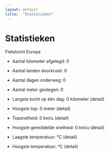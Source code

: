 ```yaml
---
layout: default
title:  "Statistieken"
---
```


# Statistieken

Fietstocht Europa

* <i class="fa fa-road"></i> Aantal kilometer afgelegd: 0
* <i class="fa fa-globe"></i> Aantal landen doorkruist: 0
* <i class="fa fa-forward"></i> Aantal dagen onderweg: 0
* <i class="fa fa-rocket"></i> Aantal meter gestegen: 0

* <i class="fa fa-long-arrow-right"></i> Langste tocht op één dag: 0 kilometer (detail)
* <i class="fa fa-plus-circle"></i> Hoogste top: 0 meter (detail)
* <i class="fa fa-cogs"></i> Topsnelheid: 0 km/u (detail)
* <i class="fa fa-cog"></i> Hoogste gemiddelde snelheid: 0 km/u (detail)
* <i class="fa fa-snowflake-o"></i> Laagste temperatuur: °C (detail)
* <i class="fa fa-sun-o"></i> Hoogste temperatuur: °C (detail)
